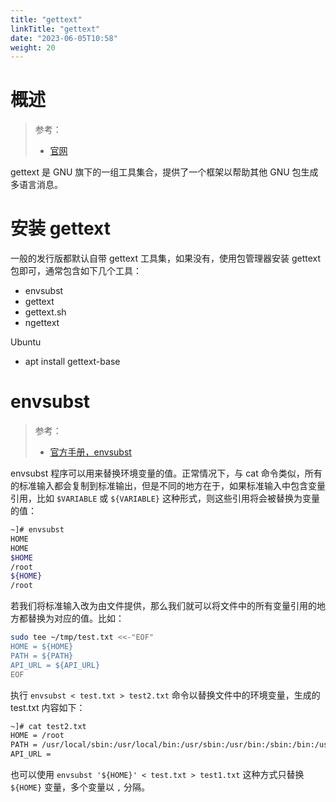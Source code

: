 ```yaml
---
title: "gettext"
linkTitle: "gettext"
date: "2023-06-05T10:58"
weight: 20
---
```


# 概述

> 参考：
> 
> - [官网](https://www.gnu.org/software/gettext/)

gettext 是 GNU 旗下的一组工具集合，提供了一个框架以帮助其他 GNU 包生成多语言消息。

# 安装 gettext

一般的发行版都默认自带 gettext 工具集，如果没有，使用包管理器安装 gettext 包即可，通常包含如下几个工具：

- envsubst
- gettext
- gettext.sh
- ngettext

Ubuntu

- apt install gettext-base

# envsubst

> 参考：
> 
> - [官方手册，envsubst](https://www.gnu.org/software/gettext/manual/html_node/envsubst-Invocation.html)

envsubst 程序可以用来替换环境变量的值。正常情况下，与 cat 命令类似，所有的标准输入都会复制到标准输出，但是不同的地方在于，如果标准输入中包含变量引用，比如 `$VARIABLE` 或 `${VARIABLE}` 这种形式，则这些引用将会被替换为变量的值：

```bash
~]# envsubst
HOME
HOME
$HOME
/root
${HOME}   
/root
```

若我们将标准输入改为由文件提供，那么我们就可以将文件中的所有变量引用的地方都替换为对应的值。比如：

```bash
sudo tee ~/tmp/test.txt <<-"EOF"
HOME = ${HOME}
PATH = ${PATH}
API_URL = ${API_URL}
EOF
```

执行 `envsubst < test.txt > test2.txt` 命令以替换文件中的环境变量，生成的 test.txt 内容如下：

```bash
~]# cat test2.txt 
HOME = /root
PATH = /usr/local/sbin:/usr/local/bin:/usr/sbin:/usr/bin:/sbin:/bin:/usr/games:/usr/local/games:/snap/bin:/usr/local/go/bin
API_URL = 
```

也可以使用 `envsubst '${HOME}' < test.txt > test1.txt` 这种方式只替换 `${HOME}` 变量，多个变量以 `,` 分隔。
